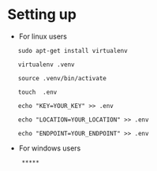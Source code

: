 # Setting  up 


 - For linux users
 ```
    sudo apt-get install virtualenv

    virtualenv .venv

    source .venv/bin/activate

    touch  .env 

    echo "KEY=YOUR_KEY" >> .env
    
    echo "LOCATION=YOUR_LOCATION" >> .env

    echo "ENDPOINT=YOUR_ENDPOINT" >> .env

``` 

- For windows  users 

```
    *****

```